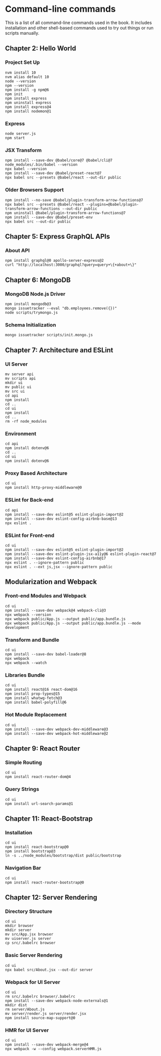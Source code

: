 # Command-line commands

This is a list of all command-line commands used in the book. It includes
installation and other shell-based commands used to try out things or
run scripts manually.

## Chapter 2: Hello World

### Project Set Up

```
nvm install 10
nvm alias default 10
node --version
npm --version
npm install -g npm@6
npm init
npm install express
npm uninstall express
npm install express@4
npm install nodemon@1
```

### Express
```
node server.js
npm start
```

### JSX Transform
```
npm install --save-dev @babel/core@7 @babel/cli@7
node_modules/.bin/babel --version
npx babel --version
npm install --save-dev @babel/preset-react@7
npx babel src --presets @babel/react --out-dir public
```

### Older Browsers Support
```
npm install --no-save @babel/plugin-transform-arrow-functions@7
npx babel src --presets @babel/react --plugins=@babel/plugin-transform-arrow-functions --out-dir public
npm uninstall @babel/plugin-transform-arrow-functions@7
npm install --save-dev @babel/preset-env
npx babel src --out-dir public
```

## Chapter 5: Express GraphQL APIs

### About API
```
npm install graphql@0 apollo-server-express@2
curl "http://localhost:3000/graphql?query=query+\{+about+\}"
```

## Chapter 6: MongoDB

### MongoDB Node.js Driver
```
npm install mongodb@3
mongo issuetracker --eval "db.employees.remove({})"
node scripts/trymongo.js
```

### Schema Initialization
```
mongo issuetracker scripts/init.mongo.js
```

## Chapter 7: Architecture and ESLint

### UI Server
```
mv server api
mv scripts api
mkdir ui
mv public ui
mv src ui
cd api
npm install
cd ..
cd ui
npm install
cd ..
rm -rf node_modules
```

### Environment
```
cd api
npm install dotenv@6
cd ..
cd ui
npm install dotenv@6
```

### Proxy Based Architecture
```
cd ui
npm install http-proxy-middleware@0
```

### ESLint for Back-end
```
cd api
npm install --save-dev eslint@5 eslint-plugin-import@2
npm install --save-dev eslint-config-airbnb-base@13
npx eslint .
```

### ESLint for Front-end
```
cd ui
npm install --save-dev eslint@5 eslint-plugin-import@2
npm install --save-dev eslint-plugin-jsx-a11y@6 eslint-plugin-react@7
npm install --save-dev eslint-config-airbnb@17
npx eslint . --ignore-pattern public
npx eslint . --ext js,jsx --ignore-pattern public
```

## Modularization and Webpack

### Front-end Modules and Webpack
```
cd ui
npm install --save-dev webpack@4 webpack-cli@3
npx webpack --version
npx webpack public/App.js --output public/app.bundle.js
npx webpack public/App.js --output public/app.bundle.js --mode development
```

### Transform and Bundle
```
cd ui
npm install --save-dev babel-loader@8
npx webpack
npx webpack --watch
```

### Libraries Bundle
```
cd ui
npm install react@16 react-dom@16
npm install prop-types@15
npm install whatwg-fetch@3
npm install babel-polyfill@6
```

### Hot Module Replacement
```
cd ui
npm install --save-dev webpack-dev-middleware@3
npm install --save-dev webpack-hot-middleware@2
```

## Chapter 9: React Router

### Simple Routing
```
cd ui
npm install react-router-dom@4
```

### Query Strings
```
cd ui
npm install url-search-params@1
```

## Chapter 11: React-Bootstrap

### Installation
```
cd ui
npm install react-bootstrap@0
npm install bootstrap@3
ln -s ../node_modules/bootstrap/dist public/bootstrap
```

### Navigation Bar
```
cd ui
npm install react-router-bootstrap@0
```

## Chapter 12: Server Rendering

### Directory Structure
```
cd ui
mkdir browser
mkdir server
mv src/App.jsx browser
mv uiserver.js server
cp src/.babelrc browser
```

### Basic Server Rendering
```
cd ui
npx babel src/About.jsx --out-dir server
```

### Webpack for UI Server
```
cd ui
rm src/.babelrc browser/.babelrc
npm install --save-dev webpack-node-externals@1
mkdir dist
rm server/About.js
mv server/render.js server/render.jsx
npm install source-map-support@0
```

### HMR for UI Server
```
cd ui
npm install --save-dev webpack-merge@4
npx webpack -w --config webpack.serverHMR.js
```

